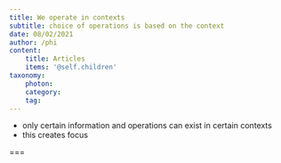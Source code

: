 ```yaml
---
title: We operate in contexts
subtitle: choice of operations is based on the context
date: 08/02/2021
author: /phi
content:
    title: Articles
    items: '@self.children'
taxonomy:
    photon:
    category: 
    tag: 
---
```



- only certain information and operations can exist in certain contexts
- this creates focus

===


